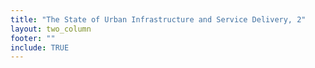 ```yaml
---
title: "The State of Urban Infrastructure and Service Delivery, 2"
layout: two_column
footer: ""
include: TRUE
---
```

